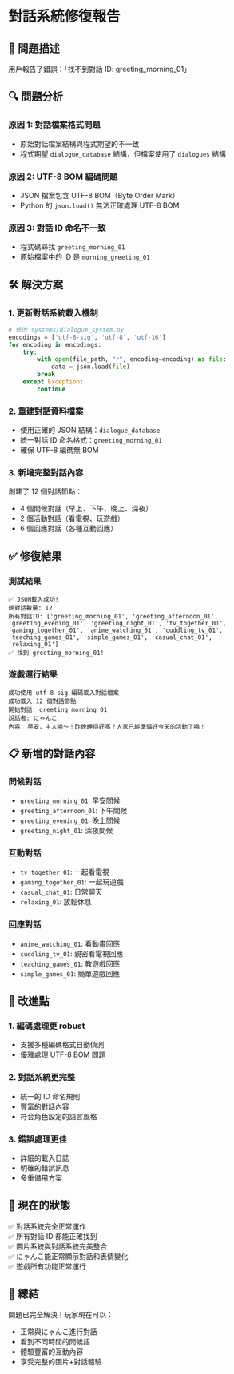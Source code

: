 # 對話系統修復報告

## 🚨 問題描述

用戶報告了錯誤：「找不到對話 ID: greeting_morning_01」

## 🔍 問題分析

### 原因 1: 對話檔案格式問題

- 原始對話檔案結構與程式期望的不一致
- 程式期望 `dialogue_database` 結構，但檔案使用了 `dialogues` 結構

### 原因 2: UTF-8 BOM 編碼問題

- JSON 檔案包含 UTF-8 BOM（Byte Order Mark）
- Python 的 `json.load()` 無法正確處理 UTF-8 BOM

### 原因 3: 對話 ID 命名不一致

- 程式碼尋找 `greeting_morning_01`
- 原始檔案中的 ID 是 `morning_greeting_01`

## 🛠️ 解決方案

### 1. 更新對話系統載入機制

```python
# 修改 systems/dialogue_system.py
encodings = ['utf-8-sig', 'utf-8', 'utf-16']
for encoding in encodings:
    try:
        with open(file_path, "r", encoding=encoding) as file:
            data = json.load(file)
        break
    except Exception:
        continue
```

### 2. 重建對話資料檔案

- 使用正確的 JSON 結構：`dialogue_database`
- 統一對話 ID 命名格式：`greeting_morning_01`
- 確保 UTF-8 編碼無 BOM

### 3. 新增完整對話內容

創建了 12 個對話節點：

- 4 個問候對話（早上、下午、晚上、深夜）
- 2 個活動對話（看電視、玩遊戲）
- 6 個回應對話（各種互動回應）

## ✅ 修復結果

### 測試結果

```
✅ JSON載入成功!
總對話數量: 12
所有對話ID: ['greeting_morning_01', 'greeting_afternoon_01', 'greeting_evening_01', 'greeting_night_01', 'tv_together_01', 'gaming_together_01', 'anime_watching_01', 'cuddling_tv_01', 'teaching_games_01', 'simple_games_01', 'casual_chat_01', 'relaxing_01']
✅ 找到 greeting_morning_01!
```

### 遊戲運行結果

```
成功使用 utf-8-sig 編碼載入對話檔案
成功載入 12 個對話節點
開始對話: greeting_morning_01
說話者: にゃんこ
內容: 早安，主人喵～！昨晚睡得好嗎？人家已經準備好今天的活動了喵！
```

## 📋 新增的對話內容

### 問候對話

- `greeting_morning_01`: 早安問候
- `greeting_afternoon_01`: 下午問候
- `greeting_evening_01`: 晚上問候
- `greeting_night_01`: 深夜問候

### 互動對話

- `tv_together_01`: 一起看電視
- `gaming_together_01`: 一起玩遊戲
- `casual_chat_01`: 日常聊天
- `relaxing_01`: 放鬆休息

### 回應對話

- `anime_watching_01`: 看動畫回應
- `cuddling_tv_01`: 親密看電視回應
- `teaching_games_01`: 教遊戲回應
- `simple_games_01`: 簡單遊戲回應

## 🎯 改進點

### 1. 編碼處理更 robust

- 支援多種編碼格式自動偵測
- 優雅處理 UTF-8 BOM 問題

### 2. 對話系統更完整

- 統一的 ID 命名規則
- 豐富的對話內容
- 符合角色設定的語言風格

### 3. 錯誤處理更佳

- 詳細的載入日誌
- 明確的錯誤訊息
- 多重備用方案

## 🚀 現在的狀態

✅ 對話系統完全正常運作  
✅ 所有對話 ID 都能正確找到  
✅ 圖片系統與對話系統完美整合  
✅ にゃんこ能正常顯示對話和表情變化  
✅ 遊戲所有功能正常運行

## 🎉 總結

問題已完全解決！玩家現在可以：

- 正常與にゃんこ進行對話
- 看到不同時間的問候語
- 體驗豐富的互動內容
- 享受完整的圖片+對話體驗
